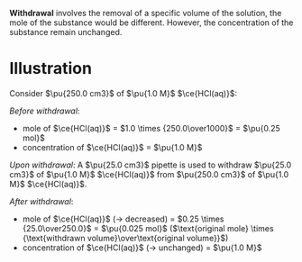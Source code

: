 **Withdrawal** involves the removal of a specific volume of the solution, the mole of the substance would be different. However, the concentration of the substance remain unchanged.

# Illustration
Consider $\pu{250.0 cm3}$ of $\pu{1.0 M}$ $\ce{HCl(aq)}$:

*Before withdrawal*:
- mole of $\ce{HCl(aq)}$ = $1.0 \times {250.0\over1000}$ = $\pu{0.25 mol}$
- concentration of $\ce{HCl(aq)}$ = $\pu{1.0 M}$

*Upon withdrawal*:
A $\pu{25.0 cm3}$ pipette is used to withdraw $\pu{25.0 cm3}$ of $\pu{1.0 M}$ $\ce{HCl(aq)}$ from $\pu{250.0 cm3}$ of $\pu{1.0 M}$ $\ce{HCl(aq)}$.

*After withdrawal*: 
- mole of $\ce{HCl(aq)}$ (→ <span class="hi-green">decreased</span>)
  = $0.25 \times {25.0\over250.0}$ = $\pu{0.025 mol}$ ($\text{original mole} \times {\text{withdrawn volume}\over\text{original volume}}$)
- concentration of $\ce{HCl(aq)}$ (→ <span class="hi-green">unchanged</span>)
  = $\pu{1.0 M}$
